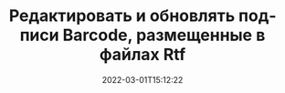 ---
############################# Static ############################
layout: "auto-gen-signature"
date: 2022-03-01T15:12:22
draft: false
operation: Update
signaturetype: Barcode
fileformat: Rtf
productName: Java
lang: ru
productCode: java
otherformats: pdf doc docx docm dot dotm dotx odt ott rtf xls xlsx xlsm xlsb csv ods ots xltx xltm ppt pptx pps ppsx odp otp potx potm pptm ppsm
breadcrumb: Put Barcode signature on Rtf for Java

############################# Head ############################
head_title: "Обновите подписи Barcode, размещенные в файлах Rtf, с помощью Java"
head_description: "Используйте простой и понятный код Java для обновления подписей Barcode в подписанных документах Rtf."

############################# Header ############################
title: "Редактировать и обновлять подписи Barcode, размещенные в файлах Rtf"
description: "API для Java предоставляет функциональные возможности для обновления подписей Barcode в документах Rtf. Быстро и легко обновляйте электронные подписи внутри ваших документов Rtf с помощью пары строк кода Java."
bg_image: "https://cms.admin.containerize.com/templates/aspose/App_Themes/V3/images/bg/header1.png"
bg_overlay: false
button:
    enable: true

############################# SubMenu ############################
submenu:
    enable: true

    left:
        img_alt: "GroupDocs.Signature for Java"
        image: "https://cms.admin.containerize.com/templates/groupdocs/images/product-logos/90x90-noborder/groupdocs-signature-java.png"
        product: "GroupDocs.Signature"
        platform: "Java"



############################# About ############################
about:
    enable: true
    title: "Узнайте о возможностях API GroupDocs.Signature for Java"
    content: |
        [GroupDocs.Signature for Java](https://products.groupdocs.com/signature/java/) Функциональность API содержит широкий выбор средств для обработки востребованных форматов документов с использованием электронных подписей. Поддерживается широкий спектр электронных подписей, таких как тексты, изображения, цифровые сертификаты, штрих-коды, QR-коды, штампы или метаданные. Клиенты могут добавлять, удалять, редактировать, проверять или искать цифровые подписи в PDF-файлах, документах MS Word, книгах MS Excel, презентациях MS PowerPoint, файлах Adobe Photoshop и различных форматах изображений. Доступны многочисленные полезные функции и настройки.
    

############################# Steps ############################
steps:
    enable: true
    title_left: "Как изменить подписи Barcode в документе Rtf"
    content_left: |
        [GroupDocs.Signature for Java](https://products.groupdocs.com/signature/java/) содержит полезные функции, такие как обновление подписей Barcode, размещенных в документах Rtf. Это позволяет изменять функции подписи без дополнительного кода.
        
        * Для начала создайте объект Signature, передав в качестве параметра конструктора путь к документу, который предполагается обновить.
        * Затем создайте экземпляр соответствующего конкретного объекта подписи и настройте его идентификатор и свойства, которые необходимо изменить.
        * Наконец, вызовите метод Update подписи, передав конкретный объект подписи.
        * Обработайте результаты обновления до вашего уведомления.

    title_right: "Системные Требования"
    content_right: |
        GroupDocs.Signature for Java поддерживаются на всех основных платформах и операционных системах. Перед выполнением приведенного ниже кода убедитесь, что в вашей системе установлены следующие предварительные компоненты.

        * Операционные системы: Microsoft Windows, Linux, MacOS
        * Среды разработки: NetBeans, Intellij IDEA, Eclipse, etc.
        * Java runtime: J2SE 6.0 and above
        * Загрузите последнюю версию GroupDocs.Signature for Java из [Maven](https://repository.groupdocs.com/webapp/#/artifacts/browse/tree/General/repo/com/groupdocs/groupdocs-signature)
         
    code: |
        ```java    
                
        // Set up input Rtf file
        String filePath = "input.rtf";
        // Set up output file
        String outputFilePath = "output.rtf";

        // Instantiate Signature for input file
        Signature signature = new Signature(filePath);

        // Id of signature which is supposed to be updated
        // such Id might be got as a result of search operation
        String id = "07f83369-318b-41ad-a843-732417b912c2";

        // provide signature features to updat
        // set up particular signature id
        BarcodeSignature signatureToUpdate = new BarcodeSignature(id);

        // specify signature width
        signatureToUpdate.setWidth(300);
        // specify signature height
        signatureToUpdate.setHeight(50);
        // set left position
        signatureToUpdate.setLeft(80);
        // set top position
        signatureToUpdate.setTop(100);

        // update signature
        Boolean updateResult = signature.update(outputFilePath, signatureToUpdate);

        // process updation result
        if (updateResult)
        {
                System.out.println("Signature was updated successfully!");
        }
        ```

############################# Demos ############################
demos:
    enable: true
    title: "Подписание с помощью подписей Barcode Live Demo"
    content: |
       Добавьте различные электронные подписи в файл Rtf прямо сейчас, посетив веб-сайт [GroupDocs.Signature App](https://products.groupdocs.app/signature/family).          

############################# More Formats ############################
more_formats:
    enable: true
    title: "Обновите различные подписи Barcode через Java"
    content: |
        "Редактирование цифровых подписей, размещенных в различных форматах документов. Обновление данных подписей без дополнительного кода."
    format: 
       
       
back_to_top:
    enable: true
---